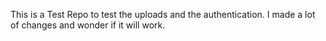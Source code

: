 This is a Test Repo to test the uploads and the authentication.
I made a lot of changes and wonder if it will work.